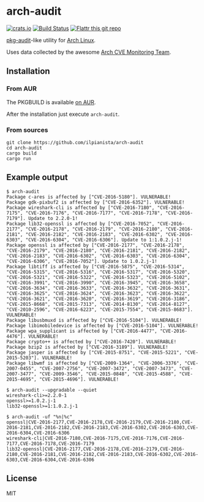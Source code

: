 # arch-audit

[![crats.io](https://img.shields.io/crates/v/arch-audit.svg)](https://crates.io/crates/arch-audit)
[![Build Status](https://travis-ci.org/ilpianista/arch-audit.svg?branch=master)](https://travis-ci.org/ilpianista/arch-audit)
[![Flattr this git repo](http://api.flattr.com/button/flattr-badge-large.png)](https://flattr.com/submit/auto?user_id=ilpianista&url=https://github.com/ilpianista/arch-audit&title=arch-audit&language=&tags=archlinux&category=software)

[pkg-audit](https://www.freebsd.org/cgi/man.cgi?query=pkg-audit&sektion=8)-like utility for [Arch Linux](https://archlinux.org).

Uses data collected by the awesome [Arch CVE Monitoring Team](https://wiki.archlinux.org/index.php/Arch_CVE_Monitoring_Team).

## Installation

### From AUR

The PKGBUILD is available [on AUR](https://aur.archlinux.org/packages/arch-audit).

After the installation just execute `arch-audit`.

### From sources

    git clone https://github.com/ilpianista/arch-audit
    cd arch-audit
    cargo build
    cargo run

## Example output

    $ arch-audit
    Package c-ares is affected by ["CVE-2016-5180"]. VULNERABLE!
    Package gdk-pixbuf2 is affected by ["CVE-2016-6352"]. VULNERABLE!
    Package wireshark-cli is affected by ["CVE-2016-7180", "CVE-2016-7175", "CVE-2016-7176", "CVE-2016-7177", "CVE-2016-7178", "CVE-2016-7179"]. Update to 2.2.0-1!
    Package lib32-openssl is affected by ["CVE-2016-7052", "CVE-2016-2177", "CVE-2016-2178", "CVE-2016-2179", "CVE-2016-2180", "CVE-2016-2181", "CVE-2016-2182", "CVE-2016-2183", "CVE-2016-6302", "CVE-2016-6303", "CVE-2016-6304", "CVE-2016-6306"]. Update to 1:1.0.2.j-1!
    Package openssl is affected by ["CVE-2016-2177", "CVE-2016-2178", "CVE-2016-2179", "CVE-2016-2180", "CVE-2016-2181", "CVE-2016-2182", "CVE-2016-2183", "CVE-2016-6302", "CVE-2016-6303", "CVE-2016-6304", "CVE-2016-6306", "CVE-2016-7052"]. Update to 1.0.2.j-1!
    Package libtiff is affected by ["CVE-2016-5875", "CVE-2016-5314", "CVE-2016-5315", "CVE-2016-5316", "CVE-2016-5317", "CVE-2016-5320", "CVE-2016-5321", "CVE-2016-5322", "CVE-2016-5323", "CVE-2016-5102", "CVE-2016-3991", "CVE-2016-3990", "CVE-2016-3945", "CVE-2016-3658", "CVE-2016-3634", "CVE-2016-3633", "CVE-2016-3632", "CVE-2016-3631", "CVE-2016-3625", "CVE-2016-3624", "CVE-2016-3623", "CVE-2016-3622", "CVE-2016-3621", "CVE-2016-3620", "CVE-2016-3619", "CVE-2016-3186", "CVE-2015-8668", "CVE-2015-7313", "CVE-2014-8130", "CVE-2014-8127", "CVE-2010-2596", "CVE-2016-6223", "CVE-2015-7554", "CVE-2015-8683"]. VULNERABLE!
    Package libusbmuxd is affected by ["CVE-2016-5104"]. VULNERABLE!
    Package libimobiledevice is affected by ["CVE-2016-5104"]. VULNERABLE!
    Package wpa_supplicant is affected by ["CVE-2016-4477", "CVE-2016-4476"]. VULNERABLE!
    Package crypto++ is affected by ["CVE-2016-7420"]. VULNERABLE!
    Package bzip2 is affected by ["CVE-2016-3189"]. VULNERABLE!
    Package jasper is affected by ["CVE-2015-8751", "CVE-2015-5221", "CVE-2015-5203"]. VULNERABLE!
    Package libwmf is affected by ["CVE-2009-1364", "CVE-2006-3376", "CVE-2007-0455", "CVE-2007-2756", "CVE-2007-3472", "CVE-2007-3473", "CVE-2007-3477", "CVE-2009-3546", "CVE-2015-0848", "CVE-2015-4588", "CVE-2015-4695", "CVE-2015-4696"]. VULNERABLE!

    $ arch-audit --upgradable --quiet
    wireshark-cli>=2.2.0-1
    openssl>=1.0.2.j-1
    lib32-openssl>=1:1.0.2.j-1

    $ arch-audit -uf "%n|%c"
    openssl|CVE-2016-2177,CVE-2016-2178,CVE-2016-2179,CVE-2016-2180,CVE-2016-2181,CVE-2016-2182,CVE-2016-2183,CVE-2016-6302,CVE-2016-6303,CVE-2016-6304,CVE-2016-6306
    wireshark-cli|CVE-2016-7180,CVE-2016-7175,CVE-2016-7176,CVE-2016-7177,CVE-2016-7178,CVE-2016-7179
    lib32-openssl|CVE-2016-2177,CVE-2016-2178,CVE-2016-2179,CVE-2016-2180,CVE-2016-2181,CVE-2016-2182,CVE-2016-2183,CVE-2016-6302,CVE-2016-6303,CVE-2016-6304,CVE-2016-6306

## License

MIT
